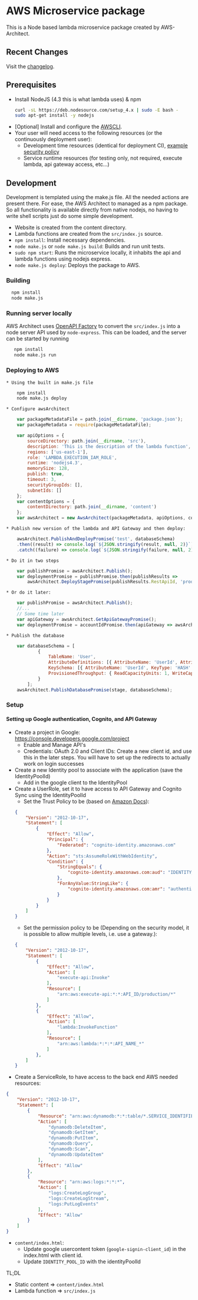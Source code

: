 # AWS Microservice package
This is a Node based lambda microservice package created by AWS-Architect.

## Recent Changes
Visit the [changelog](CHANGELOG.md).

## Prerequisites

* Install NodeJS (4.3 this is what lambda uses) & npm
  ```bash
  curl -sL https://deb.nodesource.com/setup_4.x | sudo -E bash -
  sudo apt-get install -y nodejs
  ```
* [Optional] Install and configure the [AWSCLI](http://docs.aws.amazon.com/cli/latest/userguide/installing.html).
* Your user will need access to the following resources (or the continuously deployment user):
	* Development time resources (identical for deployment CI), [example security policy](../deployment-policy.json)
	* Service runtime resources (for testing only, not required, execute lambda, api gateway access, etc...)

## Development
Development is templated using the make.js file. All the needed actions are present there. For ease, the AWS Architect to managed as a npm package. So all functionality is available directly from native nodejs, no having to write shell scripts just do some simple development.

* Website is created from the content directory.
* Lambda functions are created from the `src/index.js` source.
* `npm install`: Install necessary dependencies.
* `node make.js` or `node make.js build`: Builds and run unit tests.
* `sudo npm start`: Runs the microservice locally, it inhabits the api and lambda functions using nodejs express.
* `node make.js deploy`: Deploys the package to AWS.

### Building

  ```bash
  	npm install
  	node make.js
  ```

### Running server locally
AWS Architect uses [OpenAPI Factory](https://github.com/wparad/openapi-factory.js) to convert the `src/index.js` into a node server API used by `node-express`.  This can be loaded, and the server can be started by running

```bash
   npm install
   node make.js run
```

### Deploying to AWS

	* Using the built in make.js file

```bash
	npm install
	node make.js deploy
```
	* Configure awsArchitect

```javascript
	var packageMetadataFile = path.join(__dirname, 'package.json');
	var packageMetadata = require(packageMetadataFile);

	var apiOptions = {
		sourceDirectory: path.join(__dirname, 'src'),
		description: 'This is the description of the lambda function',
		regions: ['us-east-1'],
		role: 'LAMBDA_EXECUTION_IAM_ROLE',
		runtime: 'nodejs4.3',
		memorySize: 128,
		publish: true,
		timeout: 3,
		securityGroupIds: [],
		subnetIds: []
	};
	var contentOptions = {
		contentDirectory: path.join(__dirname, 'content')
	};
	var awsArchitect = new AwsArchitect(packageMetadata, apiOptions, contentOptions);
```

	* Publish new version of the lambda and API Gateway and then deploy:

```javascript
    awsArchitect.PublishAndDeployPromise('test', databaseSchema)
    .then((result) => console.log(`${JSON.stringify(result, null, 2)}`))
    .catch((failure) => console.log(`${JSON.stringify(failure, null, 2)}`));
```

	* Do it in two steps

```javascript
	var publishPromise = awsArchitect.Publish();
	var deploymentPromise = publishPromise.then(publishResults => 					
    	awsArchitect.DeployStagePromise(publishResults.RestApiId, 'production', publishResults.LambdaVersion));
```

	* Or do it later:

```javascript
    var publishPromise = awsArchitect.Publish();
    //...
    // Some time later
    var apiGateway = awsArchitect.GetApiGatewayPromise();
    var deploymentPromise = accountIdPromise.then(apiGateway => awsArchitect.DeployStagePromise(apiGateway.Id, 'production', 'Specific_Lambda_Version'));
```

	* Publish the database

``` javascript
	var databaseSchema = [
			{
				TableName: 'User',
				AttributeDefinitions: [{ AttributeName: 'UserId', AttributeType: 'S' }],
				KeySchema: [{ AttributeName: 'UserId', KeyType: 'HASH' }],
				ProvisionedThroughput: { ReadCapacityUnits: 1, WriteCapacityUnits: 1 }
			}
		];
	awsArchitect.PublishDatabasePromise(stage, databaseSchema);
```

### Setup

#### Setting up Google authentication, Cognito, and API Gateway

* Create a project in Google: https://console.developers.google.com/project
	* Enable and Manage API's
	* Credentials: OAuth 2.0 and Client IDs: Create a new client id, and use this in the later steps.	You will have to set up the redirects to actually work on login successes
* Create a new Identity pool to associate with the application (save the IdentityPoolId)
	* Add in the google client to the IdentityPool
* Create a UserRole, set it to have access to API Gateway and Cognito Sync using the IdentityPoolId
	* Set the Trust Policy to be (based on [Amazon Docs](http://docs.aws.amazon.com/IAM/latest/UserGuide/id_roles_create_for-idp_oidc.html)):
	```json
	{
		"Version": "2012-10-17",
		"Statement": [
			{
				"Effect": "Allow",
				"Principal": {
					"Federated": "cognito-identity.amazonaws.com"
				},
				"Action": "sts:AssumeRoleWithWebIdentity",
				"Condition": {
					"StringEquals": {
						"cognito-identity.amazonaws.com:aud": "IDENTITY_POOL_ID"
					},
					"ForAnyValue:StringLike": {
						"cognito-identity.amazonaws.com:amr": "authenticated"
					}
				}
			}
		]
	}
	```
	* Set the permission policy to be (Depending on the security model, it is possible to allow multiple levels, i.e. use a gateway.):
	```json
	{
		"Version": "2012-10-17",
		"Statement": [
			{
				"Effect": "Allow",
				"Action": [
					"execute-api:Invoke"
				],
				"Resource": [
					"arn:aws:execute-api:*:*:API_ID/production/*"
				]
			},
			{
				"Effect": "Allow",
				"Action": [
					"lambda:InvokeFunction"
				],
				"Resource": [
					"arn:aws:lambda:*:*:*:API_NAME_*"
				]
			},
		]
	}
	```
* Create a ServiceRole, to have access to the back end AWS needed resources:
```json
{
	"Version": "2012-10-17",
	"Statement": [
		{
			"Resource": "arn:aws:dynamodb:*:*:table/*.SERVICE_IDENTIFIER.*",
			"Action": [
				"dynamodb:DeleteItem",
				"dynamodb:GetItem",
				"dynamodb:PutItem",
				"dynamodb:Query",
				"dynamodb:Scan",
				"dynamodb:UpdateItem"
			],
			"Effect": "Allow"
		},
		{
			"Resource": "arn:aws:logs:*:*:*",
			"Action": [
				"logs:CreateLogGroup",
				"logs:CreateLogStream",
				"logs:PutLogEvents"
			],
			"Effect": "Allow"
		}
	]
}
```
* `content/index.html`:
	* Update google usercontent token (`google-signin-client_id`) in the index.html with client id.
	* Update `IDENTITY_POOL_ID` with the identityPoolId

TL;DL

* Static content => `content/index.html`
* Lambda function => `src/index.js`